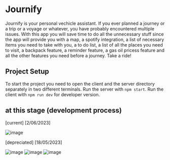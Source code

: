 # Journify
Journify is your personal vechicle assistant. If you ever planned a journey or a trip or a voyage or whatever, you have probably encountered multiple issues. With this app you will save time to do all the unnecessary stuff since the app will provide you with a map, a spotify integration, a list of necessary items you need to take with you, a to do list, a list of all the places you need to visit, a backpack feature, a reminder feature, a gas oil pricess feature and all the other features you need before a journey. Take a ride!

## Project Setup

To start the project you need to open the client and the server directory separately in two different terminals. Run the server with `npm start`. Run the client with `npm run dev` for developer version. 

## at this stage (development process)

[current]
[2/06/2023]

![image](https://github.com/jzielinski47/journify/assets/63867153/158bd62f-18ff-4867-8e7f-37e50f95f4c2)


[depreciated]
[18/05/2023]

![image](https://github.com/jzielinski47/journify/assets/63867153/b96c10da-9d58-4a10-a00d-317bca00fe6c)
![image](https://github.com/jzielinski47/journify/assets/63867153/0c5ff8de-446b-4572-9db4-2382e7581a62)
![image](https://github.com/jzielinski47/journify/assets/63867153/0f25af6f-3291-4305-8e9f-53272a0c41de)




